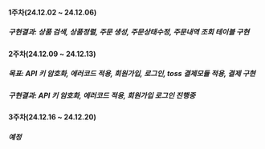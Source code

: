 #### 1주차(24.12.02 ~ 24.12.06)

##### 구현결과: 상품 검색, 상품정렬, 주문 생성, 주문상태수정, 주문내역 조회 테이블 구현

#### 2주차(24.12.09 ~ 24.12.13)

##### 목표: API 키 암호화, 에러코드 적용, 회원가입, 로그인, toss 결제모듈 적용, 결제 구현

##### 구현결과: API 키 암호화, 에러코드 적용, 회원가입 로그인 진행중

#### 3주차(24.12.16 ~ 24.12.20)

##### 예정
